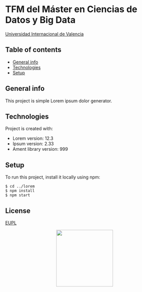 #  TFM del Máster en Ciencias de Datos y Big Data
[Universidad Internacional de Valencia](https://www.viu.es)

<!--
<img src="https://oncampus.universidadviu.com/sites/viu/files/logo_crespon_0.png" width="100" />
-->


## Table of contents
* [General info](#general-info)
* [Technologies](#technologies)
* [Setup](#setup)

## General info
This project is simple Lorem ipsum dolor generator.
	
## Technologies
Project is created with:
* Lorem version: 12.3
* Ipsum version: 2.33
* Ament library version: 999
	
## Setup
To run this project, install it locally using npm:

```
$ cd ../lorem
$ npm install
$ npm start
```

## License

<!-- [MIT](https://choosealicense.com/licenses/mit/) -->
[EUPL](https://raw.githubusercontent.com/sanchezis/MU-Big-Data-and-Data-Science-Image-Pathology-Pipeline/refs/heads/main/LICENSE)

<p align="center">
<img src="https://oncampus.universidadviu.com/sites/viu/files/logo_crespon_0.png" width="180" />
</p>

